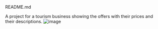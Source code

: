 README.md

A project for a tourism business showing the offers with their prices and their descriptions.
![image](https://user-images.githubusercontent.com/74316365/103483630-dec2ec80-4de8-11eb-8bf0-82ba39c31b6a.png)

